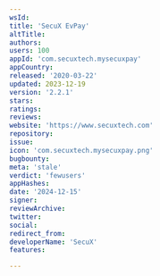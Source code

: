 ```yaml
---
wsId: 
title: 'SecuX EvPay'
altTitle: 
authors: 
users: 100
appId: 'com.secuxtech.mysecuxpay'
appCountry: 
released: '2020-03-22'
updated: 2023-12-19
version: '2.2.1'
stars: 
ratings: 
reviews: 
website: 'https://www.secuxtech.com'
repository: 
issue: 
icon: 'com.secuxtech.mysecuxpay.png'
bugbounty: 
meta: 'stale'
verdict: 'fewusers'
appHashes: 
date: '2024-12-15'
signer: 
reviewArchive: 
twitter: 
social: 
redirect_from: 
developerName: 'SecuX'
features: 

---
```



